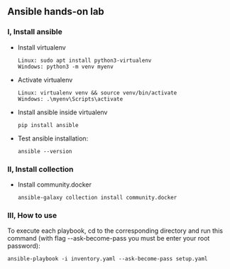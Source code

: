 ## Ansible hands-on lab
### I, Install ansible
- Install virtualenv
  ```
  Linux: sudo apt install python3-virtualenv
  Windows: python3 -m venv myenv
  ```
- Activate virtualenv
  ```
  Linux: virtualenv venv && source venv/bin/activate
  Windows: .\myenv\Scripts\activate
  ```
- Install ansible inside virtualenv
  ```
  pip install ansible
  ```
- Test ansible installation:
  ```
  ansible --version
  ```

### II, Install collection
- Install community.docker
  ```
  ansible-galaxy collection install community.docker
  ```
### III, How to use

To execute each playbook, cd to the corresponding directory and run this command (with flag --ask-become-pass you must be enter your root password):

```
ansible-playbook -i inventory.yaml --ask-become-pass setup.yaml
```